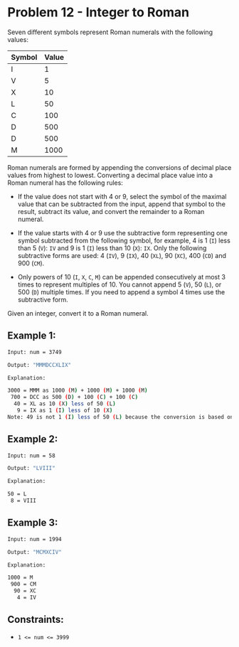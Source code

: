 
# Problem 12 - Integer to Roman

Seven different symbols represent Roman numerals with the following values:

|   Symbol  |   Value   |
|   ------  |   ------  |
|   I       |   1       |
|   V       |   5       |
|   X       |   10      |
|   L       |   50      |
|   C       |   100     |
|   D       |   500     |
|   D       |   500     |
|   M       |   1000    |

Roman numerals are formed by appending the conversions of decimal place values from highest to lowest. Converting a decimal place value into a Roman numeral has the following rules:

- If the value does not start with 4 or 9, select the symbol of the maximal value that can be subtracted from the input, append that symbol to the result, subtract its value, and convert the remainder to a Roman numeral.

- If the value starts with 4 or 9 use the subtractive form representing one symbol subtracted from the following symbol, for example, 4 is 1 (`I`) less than 5 (`V`): `IV` and 9 is 1 (`I`) less than 10 (`X`): `IX`. Only the following subtractive forms are used: 4 (`IV`), 9 (`IX`), 40 (`XL`), 90 (`XC`), 400 (`CD`) and 900 (`CM`).

- Only powers of 10 (`I`, `X`, `C`, `M`) can be appended consecutively at most 3 times to represent multiples of 10. You cannot append 5 (`V`), 50 (`L`), or 500 (`D`) multiple times. If you need to append a symbol 4 times use the subtractive form.

Given an integer, convert it to a Roman numeral.

## Example 1:
```bash
Input: num = 3749

Output: "MMMDCCXLIX"

Explanation:

3000 = MMM as 1000 (M) + 1000 (M) + 1000 (M)
 700 = DCC as 500 (D) + 100 (C) + 100 (C)
  40 = XL as 10 (X) less of 50 (L)
   9 = IX as 1 (I) less of 10 (X)
Note: 49 is not 1 (I) less of 50 (L) because the conversion is based on decimal places
```
## Example 2:
```bash
Input: num = 58

Output: "LVIII"

Explanation:

50 = L
 8 = VIII
```
## Example 3:
```bash
Input: num = 1994

Output: "MCMXCIV"

Explanation:

1000 = M
 900 = CM
  90 = XC
   4 = IV
```

## Constraints:

- `1 <= num <= 3999`
